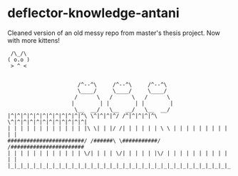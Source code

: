 # deflector-knowledge-antani
Cleaned version of an old messy repo from master's thesis project. Now with more kittens!

``` 
 /\_/\
( o.o )
 > ^ <
 
 
                      /^--^\     /^--^\     /^--^\
                      \____/     \____/     \____/
                     /      \   /      \   /      \
                    |        | |        | |        |
                     \__  __/   \__  __/   \__  __/
|^|^|^|^|^|^|^|^|^|^|^|^\ \^|^|^|^/ /^|^|^|^|^\ \^|^|^|^|^|^|^|^|^|^|^|^|
| | | | | | | | | | | | |\ \| | |/ /| | | | | | \ \ | | | | | | | | | | |
########################/ /######\ \###########/ /#######################
| | | | | | | | | | | | \/| | | | \/| | | | | |\/ | | | | | | | | | | | |
|_|_|_|_|_|_|_|_|_|_|_|_|_|_|_|_|_|_|_|_|_|_|_|_|_|_|_|_|_|_|_|_|_|_|_|_|

```
